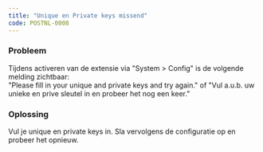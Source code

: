 ```yaml
---
title: "Unique en Private keys missend"
code: POSTNL-0008
---
```



<p><h3>Probleem</h3></p>
<p>Tijdens activeren van de extensie via "System &gt; Config" is de volgende melding zichtbaar: <br>"Please fill in your unique and private keys and try again." of "Vul a.u.b. uw unieke en prive sleutel in en probeer het nog een keer."</p>
<p><h3>Oplossing</h3></p>
<p>Vul je unique en private keys in. Sla vervolgens de configuratie op en probeer het opnieuw.</p>
